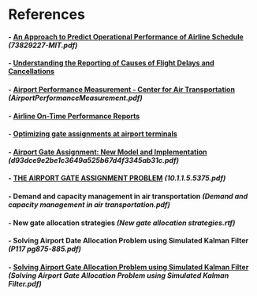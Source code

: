 # References

#### - [An Approach to Predict Operational Performance of Airline Schedule](https://dspace.mit.edu/bitstream/handle/1721.1/35566/73829227-MIT.pdf;sequence=2) *(73829227-MIT.pdf)*
#### - [Understanding the Reporting of Causes of Flight Delays and Cancellations](https://www.bts.gov/topics/airlines-and-airports/understanding-reporting-causes-flight-delays-and-cancellations) 
#### - [Airport Performance Measurement - Center for Air Transportation](http://catsr.ite.gmu.edu/IntroATC/AirportPerformanceMeasurement.pdf) *(AirportPerformanceMeasurement.pdf)*
#### - [Airline On-Time Performance Reports](https://www.flightstats.com/company/monthly-performance-reports/airlines/)
#### - [Optimizing gate assignments at airport terminals](https://www.sciencedirect.com/science/article/pii/S0965856498000056?via%3Dihub)
#### - [Airport Gate Assignment: New Model and Implementation](https://pdfs.semanticscholar.org/c43e/d93dce9e2be1c3649a525b67d4f3345ab31c.pdf) *(d93dce9e2be1c3649a525b67d4f3345ab31c.pdf)*
#### - [THE AIRPORT GATE ASSIGNMENT PROBLEM](http://citeseerx.ist.psu.edu/viewdoc/download?doi=10.1.1.5.5375&rep=rep1&type=pdf) *(10.1.1.5.5375.pdf)*
#### - Demand and capacity management in air transportation *(Demand and capacity management in air transportation.pdf)*
#### - New gate allocation strategies *(New gate allocation strategies.rtf)*
#### - Solving Airport Date Allocation Problem using Simulated Kalman Filter *(P117 pg875-885.pdf)*
#### - [Solving Airport Gate Allocation Problem using Simulated Kalman Filter](http://umpir.ump.edu.my/11910/1/Solving%20Airport%20Gate%20Allocation%20Problem%20using%20Simulated%20Kalman%20Filter.pdf) *(Solving Airport Gate Allocation Problem using Simulated Kalman Filter.pdf)*
